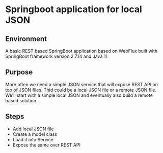 # Springboot application for local JSON
## Environment
A basic REST based SpringBoot application based on WebFlux built with SpringBoot framework version 2.7.14 and Java 11

## Purpose
More often we need a simple JSON service that will expose REST API on top of JSON files. Thid could be a local JSON file or a remote JSON file. We'll start with a simple local JSON and eventually also build a remote based solution.

## Steps
- Add local JSON file
- Create a model class
- Load it into Service
- Expose the same over REST API